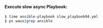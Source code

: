 #### Execute slow async Playbook:
```bash
$ time ansible-playbook slow_playbook04.yml
$ ps waux|grep ansible
```

